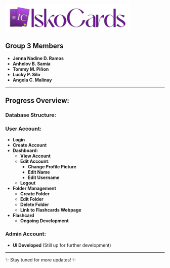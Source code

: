 ![IskoCards Logo](https://github.com/jennarms/IskoCards/blob/main/assets/LogoHeader.png)

## Group 3 Members

- **Jenna Nadine D. Ramos**
- **Anhelov B. Samia**
- **Tommy M. Piñon**
- **Lucky P. Silo**
- **Angela C. Malinay**

---

## Progress Overview:

### Database Structure:

### **User Account**:
- **Login**
- **Create Account**
- **Dashboard:**
    - **View Account**
    - **Edit Account**:
        - **Change Profile Picture**
        - **Edit Name**
        - **Edit Username**
    - **Logout**
- **Folder Management**
    - **Create Folder**
    - **Edit Folder**
    - **Delete Folder**
    - **Link to Flashcards Webpage**
- **Flashcard**
    - **Ongoing Development**

### Admin Account:
- **UI Developed** (Still up for further development)

---

✨ Stay tuned for more updates! ✨
